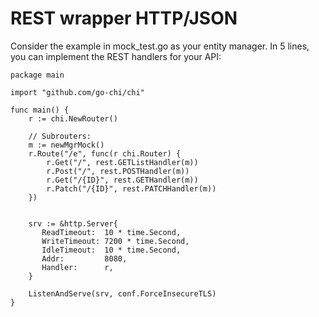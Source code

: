 # REST wrapper HTTP/JSON

Consider the example in mock_test.go as your entity manager.
In 5 lines, you can implement the REST handlers for your API:

```golang
package main

import "github.com/go-chi/chi"

func main() {
    r := chi.NewRouter()

    // Subrouters:
    m := newMgrMock()
    r.Route("/e", func(r chi.Router) {
        r.Get("/", rest.GETListHandler(m))
        r.Post("/", rest.POSTHandler(m))
        r.Get("/{ID}", rest.GETHandler(m))
        r.Patch("/{ID}", rest.PATCHHandler(m))
    })


    srv := &http.Server{
       ReadTimeout:  10 * time.Second,
       WriteTimeout: 7200 * time.Second,
       IdleTimeout:  10 * time.Second,
       Addr:         8080,
       Handler:      r,
    }

    ListenAndServe(srv, conf.ForceInsecureTLS)
}
```
